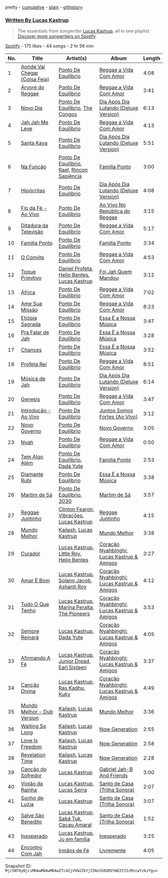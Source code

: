 pretty - [cumulative](/playlists/cumulative/37i9dQZF1EFFFC1lIRMlcB.md) - [plain](/playlists/plain/37i9dQZF1EFFFC1lIRMlcB) - [githistory](https://github.githistory.xyz/mackorone/spotify-playlist-archive/blob/main/playlists/plain/37i9dQZF1EFFFC1lIRMlcB)

### [Written By Lucas Kastrup](https://open.spotify.com/playlist/37i9dQZF1EFFFC1lIRMlcB)

> The essentials from songwriter <a href="https://artists.spotify.com/songwriter/2SvaUOnqS5LqjhwNsyWEJZ">Lucas Kastrup</a>, all in one playlist\. <a href="spotify:genre:0JQ5DAqbMKFSCjnQr8QZ3O">Discover more songwriters on Spotify</a>.

[Spotify](https://open.spotify.com/user/spotify) - 175 likes - 44 songs - 2 hr 56 min

| No. | Title | Artist(s) | Album | Length |
|---|---|---|---|---|
| 1 | [Aonde Vai Chegar \(Coisa Feia\)](https://open.spotify.com/track/6v9305hQPLCujklnSmHmrH) | [Ponto De Equilíbrio](https://open.spotify.com/artist/6crUnfFtxFx7u9OGE1AHZo) | [Reggae a Vida Com Amor](https://open.spotify.com/album/1kN0AUafpsAzU1C49361bA) | 4:08 |
| 2 | [Árvore do Reggae](https://open.spotify.com/track/6igGc7SDElL0VWsKwouG9J) | [Ponto De Equilíbrio](https://open.spotify.com/artist/6crUnfFtxFx7u9OGE1AHZo) | [Reggae a Vida Com Amor](https://open.spotify.com/album/1kN0AUafpsAzU1C49361bA) | 3:41 |
| 3 | [Novo Dia](https://open.spotify.com/track/5zhROXetl6dhshtjXUjo8C) | [Ponto De Equilíbrio](https://open.spotify.com/artist/6crUnfFtxFx7u9OGE1AHZo), [The Congos](https://open.spotify.com/artist/0nGxKkhmIzyu6bvuXrko1e) | [Dia Após Dia Lutando \(Deluxe Version\)](https://open.spotify.com/album/6YFmSe0LapWyAyyNJYLEln) | 6:13 |
| 4 | [Jah Jah Me Leve](https://open.spotify.com/track/4ypqT6MRc3FmLWJXQ7XGNZ) | [Ponto De Equilíbrio](https://open.spotify.com/artist/6crUnfFtxFx7u9OGE1AHZo) | [Reggae a Vida Com Amor](https://open.spotify.com/album/1kN0AUafpsAzU1C49361bA) | 4:13 |
| 5 | [Santa Kaya](https://open.spotify.com/track/05Ydmz1fD0Htr5DEGpvhD5) | [Ponto De Equilíbrio](https://open.spotify.com/artist/6crUnfFtxFx7u9OGE1AHZo) | [Dia Após Dia Lutando \(Deluxe Version\)](https://open.spotify.com/album/6YFmSe0LapWyAyyNJYLEln) | 5:51 |
| 6 | [Na Função](https://open.spotify.com/track/1Qc88QWBkD4Ot1nwSKhJNt) | [Ponto De Equilíbrio](https://open.spotify.com/artist/6crUnfFtxFx7u9OGE1AHZo), [Rael](https://open.spotify.com/artist/0GWNKI3VPEcJsOIEhUjmxd), [Rincon Sapiência](https://open.spotify.com/artist/6syQjkQSMIrzw5cFnNRheo) | [Familia Ponto](https://open.spotify.com/album/6geLZHAnVnFUiYErgxf4Qv) | 3:00 |
| 7 | [Hipócritas](https://open.spotify.com/track/0x12Va4JiO5Qjqcy3VCFn4) | [Ponto De Equilíbrio](https://open.spotify.com/artist/6crUnfFtxFx7u9OGE1AHZo) | [Dia Após Dia Lutando \(Deluxe Version\)](https://open.spotify.com/album/6YFmSe0LapWyAyyNJYLEln) | 4:08 |
| 8 | [Fio da Fé \- Ao Vivo](https://open.spotify.com/track/3FDJcbATfIrRFYVfGncD1Y) | [Ponto De Equilíbrio](https://open.spotify.com/artist/6crUnfFtxFx7u9OGE1AHZo) | [Ao Vivo No República do Reggae](https://open.spotify.com/album/2DuoPecCOczeOZQ7EXCdMQ) | 3:15 |
| 9 | [Ditadura da Televisão](https://open.spotify.com/track/3TXDNilo3IU4gCoIy2ER56) | [Ponto De Equilíbrio](https://open.spotify.com/artist/6crUnfFtxFx7u9OGE1AHZo) | [Reggae a Vida Com Amor](https://open.spotify.com/album/1kN0AUafpsAzU1C49361bA) | 5:17 |
| 10 | [Familia Ponto](https://open.spotify.com/track/47VbY3pygnNQ4Ed9vPTwAf) | [Ponto De Equilíbrio](https://open.spotify.com/artist/6crUnfFtxFx7u9OGE1AHZo) | [Familia Ponto](https://open.spotify.com/album/6geLZHAnVnFUiYErgxf4Qv) | 3:34 |
| 11 | [O Convite](https://open.spotify.com/track/2aRrL0YiXk89WWOwynYBMx) | [Ponto De Equilíbrio](https://open.spotify.com/artist/6crUnfFtxFx7u9OGE1AHZo) | [Reggae a Vida Com Amor](https://open.spotify.com/album/1kN0AUafpsAzU1C49361bA) | 4:53 |
| 12 | [Toque Primitivo](https://open.spotify.com/track/5V3hDjjDd11QQziHbjCT8i) | [Daniel Profeta](https://open.spotify.com/artist/5kzlekzE6BvBzIhRqgsB0w), [Helio Bentes](https://open.spotify.com/artist/0BIwZsx9BET2BstY2DRa9x), [Lucas Kastrup](https://open.spotify.com/artist/7ItyZEmbOX87GJTDlkEqDO) | [Foi Jah Quem Mandou](https://open.spotify.com/album/0PtuaNT0sysrBvZwY9ELvd) | 3:12 |
| 13 | [África](https://open.spotify.com/track/0G1ioXbnO6iGbw4BshL4sJ) | [Ponto De Equilíbrio](https://open.spotify.com/artist/6crUnfFtxFx7u9OGE1AHZo) | [Reggae a Vida Com Amor](https://open.spotify.com/album/1kN0AUafpsAzU1C49361bA) | 7:02 |
| 14 | [Ame Sua Missão](https://open.spotify.com/track/0jERDLXffwCjTU5Td5zIXK) | [Ponto De Equilíbrio](https://open.spotify.com/artist/6crUnfFtxFx7u9OGE1AHZo) | [Reggae a Vida Com Amor](https://open.spotify.com/album/1kN0AUafpsAzU1C49361bA) | 8:23 |
| 15 | [Etiópia Sagrada](https://open.spotify.com/track/58LQob3LvS84O03sloPqzY) | [Ponto De Equilíbrio](https://open.spotify.com/artist/6crUnfFtxFx7u9OGE1AHZo) | [Essa É a Nossa Música](https://open.spotify.com/album/2DHuVsqUAms5Mxa0qwtoVc) | 3:47 |
| 16 | [Pra Falar de Jah](https://open.spotify.com/track/66ZIPA8RrdV6y6GezWGDdR) | [Ponto De Equilíbrio](https://open.spotify.com/artist/6crUnfFtxFx7u9OGE1AHZo) | [Essa É a Nossa Música](https://open.spotify.com/album/2DHuVsqUAms5Mxa0qwtoVc) | 3:28 |
| 17 | [Chances](https://open.spotify.com/track/7wCmZoT43houmTEBitP5bJ) | [Ponto De Equilíbrio](https://open.spotify.com/artist/6crUnfFtxFx7u9OGE1AHZo) | [Essa É a Nossa Música](https://open.spotify.com/album/2DHuVsqUAms5Mxa0qwtoVc) | 3:52 |
| 18 | [Profeta Rei](https://open.spotify.com/track/301wtMedruaqRQELl0MKa2) | [Ponto De Equilíbrio](https://open.spotify.com/artist/6crUnfFtxFx7u9OGE1AHZo) | [Reggae a Vida Com Amor](https://open.spotify.com/album/1kN0AUafpsAzU1C49361bA) | 8:51 |
| 19 | [Música de Jah](https://open.spotify.com/track/1BCKW27GHBzcNxmNOOXcKL) | [Ponto De Equilíbrio](https://open.spotify.com/artist/6crUnfFtxFx7u9OGE1AHZo) | [Dia Após Dia Lutando \(Deluxe Version\)](https://open.spotify.com/album/6YFmSe0LapWyAyyNJYLEln) | 6:14 |
| 20 | [Genesis](https://open.spotify.com/track/1MwEVNDORoVWJDg6kRqWF3) | [Ponto De Equilíbrio](https://open.spotify.com/artist/6crUnfFtxFx7u9OGE1AHZo) | [Reggae a Vida Com Amor](https://open.spotify.com/album/1kN0AUafpsAzU1C49361bA) | 3:47 |
| 21 | [Introdução \- Ao Vivo](https://open.spotify.com/track/1YXw5eHJ7Q3VAYmZuWTjmv) | [Ponto De Equilíbrio](https://open.spotify.com/artist/6crUnfFtxFx7u9OGE1AHZo) | [Juntos Somos Fortes \(Ao Vivo\)](https://open.spotify.com/album/7ECKCoQYnQP3Rfqq9LQdsi) | 3:12 |
| 22 | [Novo Governo](https://open.spotify.com/track/2wZmUUAoCdLcr9SgMZ3RYF) | [Ponto De Equilíbrio](https://open.spotify.com/artist/6crUnfFtxFx7u9OGE1AHZo) | [Novo Governo](https://open.spotify.com/album/7ezdv3qMjcZOXIjrLDvKHG) | 3:05 |
| 23 | [Nyah](https://open.spotify.com/track/4RxYyH7ZGRPzoMUN1lyriz) | [Ponto De Equilíbrio](https://open.spotify.com/artist/6crUnfFtxFx7u9OGE1AHZo) | [Reggae a Vida Com Amor](https://open.spotify.com/album/1kN0AUafpsAzU1C49361bA) | 0:50 |
| 24 | [Tem Algo Além](https://open.spotify.com/track/0BiZdeyfiC7OCswgTCwRb2) | [Ponto De Equilíbrio](https://open.spotify.com/artist/6crUnfFtxFx7u9OGE1AHZo), [Dada Yute](https://open.spotify.com/artist/4mZqYlVhIZJnJtbF39kDjj) | [Familia Ponto](https://open.spotify.com/album/6geLZHAnVnFUiYErgxf4Qv) | 2:53 |
| 25 | [Diamante Rubi](https://open.spotify.com/track/3IA66NZnwvk2tNdAUKNToQ) | [Ponto De Equilíbrio](https://open.spotify.com/artist/6crUnfFtxFx7u9OGE1AHZo) | [Essa É a Nossa Música](https://open.spotify.com/album/2DHuVsqUAms5Mxa0qwtoVc) | 3:38 |
| 26 | [Martim de Sá](https://open.spotify.com/track/00UyeOFf1cfBE41C3JT6Yp) | [Ponto De Equilíbrio](https://open.spotify.com/artist/6crUnfFtxFx7u9OGE1AHZo), [3030](https://open.spotify.com/artist/3OHpci0ruhvaMv9F795LR5) | [Martim de Sá](https://open.spotify.com/album/778P3Kjrl77DxuhrJqDdo1) | 3:57 |
| 27 | [Reggae Juntinho](https://open.spotify.com/track/33Xp1gdWmJe7gIDePPvAbp) | [Clinton Fearon](https://open.spotify.com/artist/2mSiPzmzBCGS7p6tEuRuTd), [Vibrações](https://open.spotify.com/artist/7BVAEbZsvTJ5ZGH87anDtT), [Lucas Kastrup](https://open.spotify.com/artist/7ItyZEmbOX87GJTDlkEqDO) | [Reggae Juntinho](https://open.spotify.com/album/5XtVthzSIz5YRcjBusQ0TA) | 4:15 |
| 28 | [Mundo Melhor](https://open.spotify.com/track/0p22eZo9otCwJtqC7RLmc9) | [Kailash](https://open.spotify.com/artist/0g0QI0OyxvulGx6TZCRlU8), [Lucas Kastrup](https://open.spotify.com/artist/7ItyZEmbOX87GJTDlkEqDO) | [Mundo Melhor](https://open.spotify.com/album/6IQkiElPhDcMES5AjifUcM) | 3:38 |
| 29 | [Curador](https://open.spotify.com/track/3j0KxlP0MuRfvkiO4SoGM5) | [Lucas Kastrup](https://open.spotify.com/artist/7ItyZEmbOX87GJTDlkEqDO), [Little Roy](https://open.spotify.com/artist/2trprGWyY8Y0Gjd7OtfLdU), [Helio Bentes](https://open.spotify.com/artist/0BIwZsx9BET2BstY2DRa9x) | [Coração Nyahbinghi: Lucas Kastrup & Amigos](https://open.spotify.com/album/6aB2Q30eHDHe56ui1MmVxW) | 3:27 |
| 30 | [Amar É Bom](https://open.spotify.com/track/60QKV4AxI5xyrOiJLjdma8) | [Lucas Kastrup](https://open.spotify.com/artist/7ItyZEmbOX87GJTDlkEqDO), [Solano Jacob](https://open.spotify.com/artist/2Z5qm6vzoFzV2FfdDQ8kKm), [Ashanti Roy](https://open.spotify.com/artist/7BHabBDR7zhcb8EKxWOxkq) | [Coração Nyahbinghi: Lucas Kastrup & Amigos](https://open.spotify.com/album/6aB2Q30eHDHe56ui1MmVxW) | 4:12 |
| 31 | [Tudo O Que Tenho](https://open.spotify.com/track/1IZsek4rb8hjxy5BgwezfH) | [Lucas Kastrup](https://open.spotify.com/artist/7ItyZEmbOX87GJTDlkEqDO), [Marina Peralta](https://open.spotify.com/artist/5zL3IWBA5pdMvLUmj0Dq2O), [The Pioneers](https://open.spotify.com/artist/4CSqr95TKzLmNeClcDr219) | [Coração Nyahbinghi: Lucas Kastrup & Amigos](https://open.spotify.com/album/6aB2Q30eHDHe56ui1MmVxW) | 3:53 |
| 32 | [Sempre Reinará](https://open.spotify.com/track/3pG8OriC04peRKpzIvQJVv) | [Lucas Kastrup](https://open.spotify.com/artist/7ItyZEmbOX87GJTDlkEqDO), [Dada Yute](https://open.spotify.com/artist/4mZqYlVhIZJnJtbF39kDjj) | [Coração Nyahbinghi: Lucas Kastrup & Amigos](https://open.spotify.com/album/6aB2Q30eHDHe56ui1MmVxW) | 4:05 |
| 33 | [Afirmando A Fé](https://open.spotify.com/track/1SDOCpXl1riGf8dPN7D8X7) | [Lucas Kastrup](https://open.spotify.com/artist/7ItyZEmbOX87GJTDlkEqDO), [Junior Dread](https://open.spotify.com/artist/6nynI5RNNt5DJ9gB4jCRTb), [Earl Sixteen](https://open.spotify.com/artist/73TNAImtt021hntBpAxB4W) | [Coração Nyahbinghi: Lucas Kastrup & Amigos](https://open.spotify.com/album/6aB2Q30eHDHe56ui1MmVxW) | 3:37 |
| 34 | [Canção Divina](https://open.spotify.com/track/2uvW9vWoPDh8XkeTqxx0Oi) | [Lucas Kastrup](https://open.spotify.com/artist/7ItyZEmbOX87GJTDlkEqDO), [Ras Kadhu](https://open.spotify.com/artist/1gpXc70CKYH7STndSWqmog), [Kuky](https://open.spotify.com/artist/4ZWAuhfRl5jD14rKToEoor) | [Coração Nyahbinghi: Lucas Kastrup & Amigos](https://open.spotify.com/album/6aB2Q30eHDHe56ui1MmVxW) | 4:49 |
| 35 | [Mundo Melhor \- Dub Version](https://open.spotify.com/track/68v11S7cJx67YEnuPiQxpZ) | [Kailash](https://open.spotify.com/artist/0g0QI0OyxvulGx6TZCRlU8), [Lucas Kastrup](https://open.spotify.com/artist/7ItyZEmbOX87GJTDlkEqDO) | [Mundo Melhor](https://open.spotify.com/album/6IQkiElPhDcMES5AjifUcM) | 3:36 |
| 36 | [Waiting So Long](https://open.spotify.com/track/0cQr2Q73q9nTBOn0HguJFg) | [Kailash](https://open.spotify.com/artist/0g0QI0OyxvulGx6TZCRlU8), [Lucas Kastrup](https://open.spotify.com/artist/0M3bbKDlJTgoamzhhGcuEj) | [Now Generation](https://open.spotify.com/album/44c0hwLagKXQwphCoNvd4G) | 2:55 |
| 37 | [Love Is Freedom](https://open.spotify.com/track/6p9cYLrniQ4pAZ56OIhMyD) | [Kailash](https://open.spotify.com/artist/0g0QI0OyxvulGx6TZCRlU8), [Lucas Kastrup](https://open.spotify.com/artist/0M3bbKDlJTgoamzhhGcuEj) | [Now Generation](https://open.spotify.com/album/44c0hwLagKXQwphCoNvd4G) | 2:58 |
| 38 | [Revelation Time](https://open.spotify.com/track/0UE3tQRTgGM22VndcQ3BV1) | [Kailash](https://open.spotify.com/artist/0g0QI0OyxvulGx6TZCRlU8), [Lucas Kastrup](https://open.spotify.com/artist/0M3bbKDlJTgoamzhhGcuEj) | [Now Generation](https://open.spotify.com/album/44c0hwLagKXQwphCoNvd4G) | 2:28 |
| 39 | [Canção do Sofredor](https://open.spotify.com/track/32Oof8GtfJQpn2PI8Y4sxM) | [Lucas Kastrup](https://open.spotify.com/artist/7ItyZEmbOX87GJTDlkEqDO) | [Gabriel Jah\-B And Friends](https://open.spotify.com/album/3EMmKWD1sINexO2NCYfcTX) | 3:00 |
| 40 | [Violão da Rainha](https://open.spotify.com/track/7w9oTgr4s01YSHpgXJ0uJA) | [Lucas Kastrup](https://open.spotify.com/artist/7ItyZEmbOX87GJTDlkEqDO), [Lucas Serra](https://open.spotify.com/artist/6JeOxmsnOi9kNw12QuUUYL) | [Santo de Casa \(Trilha Sonora\)](https://open.spotify.com/album/7LATjbczxC3HbzhQV69bCC) | 2:07 |
| 41 | [Sonho de Luzia](https://open.spotify.com/track/3hHgIJsmwuQNxhvRuCe8QI) | [Lucas Kastrup](https://open.spotify.com/artist/7ItyZEmbOX87GJTDlkEqDO) | [Santo de Casa \(Trilha Sonora\)](https://open.spotify.com/album/7LATjbczxC3HbzhQV69bCC) | 3:07 |
| 42 | [Salve São Benedito](https://open.spotify.com/track/7ivINTbIxp8XYoKdn3fkcc) | [Lucas Kastrup](https://open.spotify.com/artist/7ItyZEmbOX87GJTDlkEqDO), [Sabá Tuk](https://open.spotify.com/artist/7D43g6cTKxRYi0XyB1hVWP), [Cacau Amaral](https://open.spotify.com/artist/1EaIuszbvSA8FHagJzeSPC) | [Santo de Casa \(Trilha Sonora\)](https://open.spotify.com/album/7LATjbczxC3HbzhQV69bCC) | 1:52 |
| 43 | [Inesperado](https://open.spotify.com/track/0eupIHRJZCM2EtZVEIjHil) | [Lucas Kastrup](https://open.spotify.com/artist/7ItyZEmbOX87GJTDlkEqDO), [Ju em família](https://open.spotify.com/artist/6pg8jD6EtfSM5XbIsPqqKq) | [Inesperado](https://open.spotify.com/album/7fjNn0pCODT14KoguYaxyN) | 3:25 |
| 44 | [Encontro Com Jah](https://open.spotify.com/track/2Y7sPLjrzRuhH9KZVN7TWP) | [Irmãos de Fé](https://open.spotify.com/artist/1aJjD4Hp0uNpbYujxCkeHu) | [Livremente](https://open.spotify.com/album/1oqVG1xM2CRF6YwwW23hXa) | 4:05 |

Snapshot ID: `Mjc5NTUyNjcsMDAwMDAwMDAwZTc4ZjVhN2ZkYjI5NzU5OGM2YWE2Y2IzMzcwYzkzYg==`

